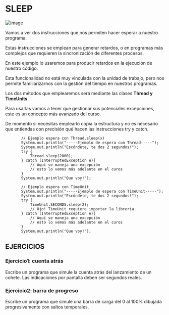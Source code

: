 # SLEEP

![image](https://github.com/profeMelola/Programacion-04-2023-24/assets/91023374/36c9604a-1d86-4c1c-8572-c9fd4093bf9b)


Vamos a ver dos instrucciones que nos permiten hacer esperar a nuestro programa. 

Estas instrucciones se emplean para generar retardos, o en programas más complejos que requieren la sincronización de diferentes procesos. 

En este ejemplo lo usaremos para producir retardos en la ejecución de nuestro código. 

Esta funcionalidad no está muy vinculada con la unidad de trabajo, pero nos permite familiarizarnos con la gestión del tiempo en nuestros programas.

Los dos métodos que emplearemos será mediante las clases **Thread y TimeUnits**. 

Para usarlas vamos a tener que gestionar sus potenciales excepciones, este es un concepto más avanzado del curso.

De momento si necesitas emplearlo copia la estructura y no es necesario que entiendas con precisión qué hacen las instrucciones try y catch.

```
       // Ejemplo espera con Thread.sleep(x)
       System.out.println("-----Ejemplo de espera con Thread-----");
       System.out.println("Escóndete, te dos 2 segundos!");
       try {
           Thread.sleep(2000);
       } catch (InterruptedException e){
           // Aquí se maneja una excepción
           // esto lo vemos más adelante en el curos
       }
       System.out.println("Que voy!");
      
       // Ejemplo espera con TimeUnit
       System.out.println("-----Ejemplo de espera con TimeUnit-----");
       System.out.println("Escóndete, te dos 2 segundos!");
       try {
           TimeUnit.SECONDS.sleep(2);
           // Ojo! TimeUnit requiere importar la librería.
       } catch (InterruptedException e){
           // Aquí se maneja una excepción
           // esto lo vemos más adelante en el curos
       }
       System.out.println("Que voy!");
```

## EJERCICIOS

### Ejercicio1: cuenta atrás
Escribe un programa que simule la cuenta atrás del lanzamiento de un cohete. Las indicaciones por pantalla deben ser segundos reales.

### Ejercicio2: barra de progreso
Escribe un programa que simule una barra de carga del 0 al 100% dibujada progresivamente con saltos temporales.


